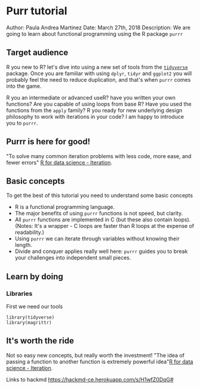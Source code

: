 Purr tutorial
===
Author: Paula Andrea Martinez
Date: March 27th, 2018
Description: We are going to learn about functional programming using the R package `purrr`

## Target audience

R you new to R? let's dive into using a new set of tools from the [`tidyverse`](https://www.tidyverse.org/) package. Once you are familiar with using `dplyr`, `tidyr` and `ggplot2` you will probably feel the need to reduce duplication, and that's when `purrr` comes into the game.

R you an intermediate or advanced useR? have you written your own functions? Are you capable of using loops from base R? Have you used the functions from the `apply` family? R you ready for new underlying design philosophy to work with iterations in your code? I am happy to introduce you to `purrr`.

## Purrr is here for good!
"To solve many common iteration problems with less code, more ease, and fewer errors" [R for data science - Iteration](http://r4ds.had.co.nz/iteration.html). 

## Basic concepts
To get the best of this tutorial you need to understand some basic concepts
* R is a functional programming language.
* The major benefits of using `purrr` functions is not speed, but clarity.
* All `purrr` functions are implemented in C (but these also contain loops). (Notes: It's a wrapper - C loops are faster than R loops at the expense of readability.)
* Using `purrr` we can iterate through variables without knowing their length.
* Divide and conquer applies really well here: `purrr` guides you to break your challenges into independent small pieces. 

## Learn by doing

### Libraries
First we need our tools

    library(tidyverse)
    library(magrittr)
    
## It's worth the ride
Not so easy new concepts, but really worth the investment!
"The idea of passing a function to another function is extremely powerful idea"[R for data science - Iteration](http://r4ds.had.co.nz/iteration.html). 

Links to hackmd
https://hackmd-ce.herokuapp.com/s/H1wfZ0DqG#


